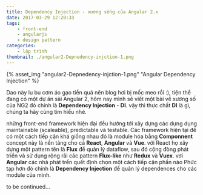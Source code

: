 ```yaml
---
title: Dependency Injection - xương sống của Angular 2.x
date: 2017-03-29 12:20:33
tags: 
	- front-end
	- angularjs
	- design pattern
categories:
	- lập trình
thumbnail: ./angular2-Depnedency-injction-1.png
---
```

{% asset_img "angular2-Depnedency-injction-1.png" "Angular Dependency Injection" %}

Dao này lu bu cơm áo gạo tiền quá nên blog hơi bị mốc meo rồi :), tiện thể đang có một dự án sài Angular 2, hôm nay mình sẽ viết một bài về xương số của NG2 đó chính là **Dependency Injection** - **DI**. vậy thì  thực chất **DI** là gì, chúng ta hãy cùng tìm hiểu nhé.
<!--more-->

những front-end framework hiện đại đều hướng tới xây dựng các dựng dụng maintainable (scaleable), predictable và testable. Các framework hiện tại đề có một cách tiếp cận khá giống nhau đó là module hóa bằng **Componnent** concept này là nền tảng cho  cả **React**, **Angular** và **Vue**. với React họ xây dựng một pattern tên là **Flux** đề quản lý dataflow, sau đó cộng đòng phát triển và sử dụng rộng rãi các pattern **Flux-like** như **Redux** và **Vuex**. vơi **Angular** các nhà phát trển quết định chọn một cách tiếp cận phần nào Phức tạp hơn đó chính là **Dependency Injection** để quản lý dependences cho các module của mình.

to be continued...
